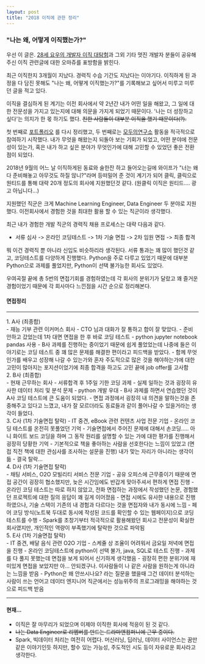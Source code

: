 ```yaml
---
layout: post
title: "2018 이직에 관한 정리"
---
```


###  "나는 왜, 어떻게 이직했는가?"

우선 이 글은. [28세 요우의 개발자 이직 대탐험](https://luckyyowu.tistory.com/382)과 그외 기타 멋진 개발자 분들이 공유해주신 이직 관련글에 대한 오마쥬를 표방함을 밝힌다.

최근 이직한지 3개월이 지났다. 경력직 수습 기간도 지났다는 이야기다. 이직하게 된 과정을 다 담진 못해도 "나는 왜, 어떻게 이직했는가?"를 기록해보고 싶어서 미루고 미루던 글을 적고 있다.

이직을 결심하게 된 계기는
이전 회사에서 약 2년간 내가 어떤 일을 해왔고,
그 일에 대한 전문성을 가지고 있는지에 대해 의문을 가지게 되었기 때문이다.
'나는 더 성장하고 싶다'는 의지가 한 몫 하기도 했다. <strike>친한 사람들이 대부분 이직을 했기 때문이다(?).</strike>

첫 번째로 [포트폴리오](https://pakddo.github.io/portfolio/) 를 다시 정리했고,
두 번째로는 [모두의연구소](http://www.modulabs.co.kr/) 활동을 적극적으로 참여하기 시작했다.
내가 무엇을 해왔는지 되돌아 보는 기회가 되었고, 어떤 분야에 전문성이 있는가,
혹은 내가 하고 싶은 분야가 무엇인가에 대해 고민할 수 있었던 좋은 전환점이 되었다.

2018년 9월의 어느 날 이직하게된 동료와 술한잔 하고 들어오는길에
와이프가 "너는 왜  다 준비해놓고 아무것도 하질 않니?"라며 등떠밀어 준 것이 계기가 되어 클릭, 클릭으로 원티드를 통해 대략 20개 정도의 회사에 지원했던것 같다. (원클릭 이직은 원티드.... 광고 아닙니다...)

지원했던 직군은 크게 Machine Learning Engineer, Data Engineer 두 분야로 지원했다. 이전회사에서 경험한 것을 최대한 활용 할 수 있는 직군이라 생각했다.

최근 내가 경험한 개발 직군의 경력직 채용 프로세스는 대략 다음과 같다.

- 서류 심사 -> 온라인 코딩테스트 -> 1차 기술 면접 -> 2차 임원 면접 -> 최종 합격

뭐 이건 경력직 뿐 아니라 신입도 비슷하리라 생각된다. 서류 통과는 꽤 많이 했던것 같고, 코딩테스트를 다양하게 진행했다. Python을 주로 다루고 있었기 때문에 대부분 Python으로 과제를 풀었지만, Python이 선택 불가능한 회사도 있었다.

우여곡절 끝에 총 5번의 면접기회를 경험하였는데 각 회사의 분위기가 달랐고 꽤 즐거운 경험이었기 때문에 각 회사마다 느낀점을 시간 순으로 정리해본다.

#### 면접정리
---
<div>
1. A사 (최종합)
</div>
  - 재능 기부 관련 이커머스 회사
  - CTO 님과 대화가 잘 통하고 합이 잘 맞았다.
  - 준비 안하고 갔었는데 1차 대면 면접을 한 후 바로 코딩 테스트
  - python jupyter notebook pandas 사용
  - B사 과제를 진행하는 중이었기 때문에 쉽게 풀었었는데 나중에 들은 이야기로는 코딩 테스트 중 꽤 많은 문제를 해결한 편이라고 피드백을 받았다.
  - 함께 무엇인가를 배우고 성장해 나갈 수 있는가와 혼자 주도적으로 많은 것을 해야하는가에 대한 고민이 많아지는 포지션이었기에 최종 합격을 하고도 고민 끝에 job offer를 고사함

<div>
2. B사 (최종합)
</div>
   - 현재 근무하는 회사
   - 서류합격 후 1주일 기한 코딩 과제
   - 실제 일하는 것과 굉장히 유사한 데이터 처리 및 분석 문제
   - python 개발 우대
   - B사 과제를 하면서 연습했던 것이 A사 코딩 테스트에 큰 도움이 되었다.
   - 면접 과정에서 굉장히 내 의견을 말하는것을 존중해주고 있다고 느꼈고, 내가 잘 모르더라도 동료들과 같이 풀어나갈 수 있을거라는 생각이 들었다.
   </div>
   <div>
3. C사 (1차 기술면접 탈락)
   - IT 중견, eBook 관련 컨텐츠 사업 전문 기업
   - 온라인 코딩 테스트를 온전히 못풀었던 기억
   - 기술면접에서 주어진 문제에 대해서 손코딩….. 아니 화이트 보드 코딩을 하며 그 동작 원리를 설명할 수 있는 가에 대한 평가를 진행해서 굉장히 당황한 기억
   - 기본적으로 책을 좋아하는 사람을 선호한다는 느낌이 있었고 (면접 직전 책에 대한 관심사를 조사하는 설문을 진행) 내가 맞는 자리가 아니라는 생각이 듦
   - 결국 탈락...

   <div>
4. D사 (1차 기술면접 탈락)
   </div>
   - 채팅 서비스, O2O 모빌리티 서비스 전문 기업
   - 공유 오피스에 근무중이기 때문에 면접 공간이 굉장히 협소했지만, 늦은 시간임에도 반갑게 맞아주셔서 편하게 면접 진행
   - 온라인 코딩 테스트는 따로 하지 않았고, 전화 면접하는 과정에서 작성했던 논문, 경험했던 프로젝트에 대한 질의 응답이 꽤 길게 이어졌음
   - 면접 시에도 유사한 내용으로 진행하였으나, 기술 스택이 기존의 내 경험과 다르다는 것을 면접자와 내가 동시에 느낌
   - 페어 코딩 방식(노트북 두대로 동시에 작성된 코드를 확인할 수 있는 웹페이지)으로 코딩 테스트를 수행
   - Spark를 초창기부터 적극적으로 활용해왔던 회사고 전문성이 확실한 회사였지만, 개인적인 역량이 부족했기에 탈락한 것으로 파악됨


   <div>
5. E사  (1차 기술면접 탈락)
   </div>
   - IT 중견, 배달 음식 관련 O2O 기업
   - 스케쥴 상 조율이 어려워서 금요일 저녁에 면접을 진행
   - 온라인 코딩테스트에 python이 선택 불가, java, SQL로 테스트 진행
   - 과제를 다 풀지 못했는데 면접을 보게 되어서 신기하게 생각했음
   - 굉장히 편한 분위기에 재미있게 면접을 보았지만 아… 안되겠구나. 이사람들이 나 같은 사람을 원하는게 아니라는 느낌을 받음
   - Python은 왜 안쓰시나요? 라는 질문을 했을때 그건 데이터 분석하는 사람이 쓰는 언어고 데이터 엔지니어 직군에서는 성능위주의 프로그래밍을 해야하는 것으로 피드백 받음

---
#### 현재...

- 이직은 잘 마무리가 되었으며 이제야 이직한 회사에 적응이 된 것 같다.
- <Strike>나는 Data Engineer로 리멤버를 만드는 드라마앤컴퍼니에 근무 중이다.</Strike>
- Spark, 빅데이터 처리는 여전히 어렵다. 머신러닝, 딥러닝, 데이터 사이언스는 꿈만 같은 이야기인듯 하지만, 할수 있는 가능성, 주도적인 시도 등이 자유로운 회사라고 생각한다.
